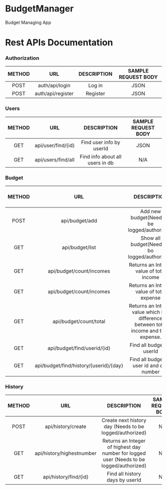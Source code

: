 # BudgetManager
Budget Managing App

# Rest APIs Documentation

### Authorization

| METHOD |        URL        | DESCRIPTION | SAMPLE REQUEST BODY |
|:------:|:-----------------:|:-----------:|:-------------------:|
|  POST  |   auth/api/login  |    Log in   |         JSON        |
|  POST  | auth/api/register |   Register  |         JSON        |


### Users

| METHOD |         URL         |           DESCRIPTION           | SAMPLE REQUEST BODY |
|:------:|:-------------------:|:-------------------------------:|:-------------------:|
|   GET  | api/user/find/{id} |     Find user info by userId    |         JSON        |
|   GET  | api/users/find/all | Find info about all users in db |         N/A         |

### Budget

| METHOD |                   URL                  |                                       DESCRIPTION                                      | SAMPLE REQUEST BODY |
|:------:|:--------------------------------------:|:--------------------------------------------------------------------------------------:|:-------------------:|
|  POST  |             api/budget/add             |                      Add new budget(Needs to be logged/authorized)                     |         JSON        |
|   GET  |             api/budget/list            |                     Show all budget(Needs to bo logged/authorized)                     |         N/A         |
|   GET  |        api/budget/count/incomes        |                        Returns an Integer value of total income                        |         N/A         |
|   GET  |        api/budget/count/incomes        |                        Returns an Integer value of total expense                       |         N/A         |
|   GET  |         api/budget/count/total         | Returns an Integer value which is a difference between total income and total expense. |         N/A         |
|   GET  |       api/budget/find/userid/{id}      |                                Find all budget by userId                               |         N/A         |
|   GET  | api/budget/find/history/{userid}/{day} |                        Find all budget by user id and day number                       |         N/A         |

### History
| METHOD |            URL            |                                        DESCRIPTION                                       | SAMPLE REQUEST BODY |
|:------:|:-------------------------:|:----------------------------------------------------------------------------------------:|:-------------------:|
|  POST  |     api/history/create    |                  Create next history day (Needs to be logged/authorized)                 |         N/A         |
|   GET  | api/history/highestnumber | Returns an Integer of highest day number for logged user (Needs to be logged/authorized) |         N/A         |
|   GET  |   api/history/find/{id}   |                              Find all history days by userId                             |         N/A         |

